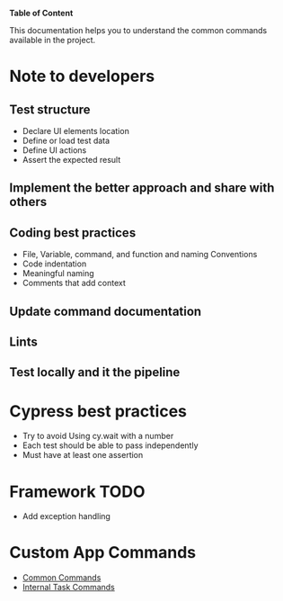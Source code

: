 **Table of Content** 

This documentation helps you to understand the common commands available in the project.

# Note to developers
## Test structure
*  Declare UI elements location
*  Define or load test data
*  Define UI actions
*  Assert the expected result
  
## Implement the better approach and share with others
## Coding best practices 
* File, Variable, command, and function and naming Conventions
* Code indentation
* Meaningful naming
* Comments that add context
## Update command documentation
## Lints
## Test locally and it the pipeline

# Cypress best practices
* Try to avoid Using cy.wait with a number
* Each test should be able to pass independently
* Must have at least one assertion

# Framework TODO
* Add exception handling

# Custom App Commands
* [Common Commands](/cypress/documents/app-cmds/commonCommands.md)
* [Internal Task Commands](/cypress/documents/app-cmds/InternalTaskCommands.md)